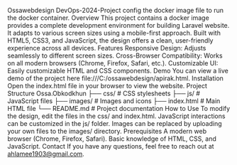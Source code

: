 Ossawebdesign
DevOps-2024-Project
config the docker image file to run the docker container.
Overview
This project contains a docker image provides a complete development environment for building Laravel website. It adapts to various screen sizes using a mobile-first approach. Built with HTML5, CSS3, and JavaScript, the design offers a clean, user-friendly experience across all devices.
Features
Responsive Design: Adjusts seamlessly to different screen sizes.
Cross-Browser Compatibility: Works on all modern browsers (Chrome, Firefox, Safari, etc.).
Customizable UI: Easily customizable HTML and CSS components.
Demo
You can view a live demo of the project here file:///C:/ossawebdesign/apirak.html.
Installation
Open the index.html file in your browser to view the website.
Project Structure
Ossa.Obkodkhun
├── css/               # CSS stylesheets
├── js/                # JavaScript files
├── images/            # Images and icons
├── index.html         # Main HTML file
└── README.md          # Project documentation
How to Use
To modify the design, edit the files in the css/ and index.html.
JavaScript interactions can be customized in the js/ folder.
Images can be replaced by uploading your own files to the images/ directory.
Prerequisites
A modern web browser (Chrome, Firefox, Safari).
Basic knowledge of HTML, CSS, and JavaScript.
Contact
If you have any questions, feel free to reach out at ahlamee1903@gmail.com.
